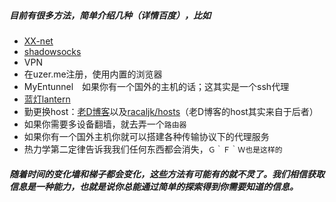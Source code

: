 ##### 目前有很多方法，简单介绍几种（详情百度），比如
 - [XX-net](https://github.com/XX-net/XX-Net)
 - [shadowsocks](https://github.com/shadowsocks)
 - VPN
 - 在uzer.me注册，使用内置的浏览器
 - MyEntunnel　如果你有一个国外的主机的话；这其实是一个ssh代理
 - [蓝灯lantern](https://github.com/getlantern/lantern)
 - 勤更换host：[老D博客](https://laod.cn/hosts/2016-google-hosts.html)以及[racaljk/hosts](https://github.com/racaljk/hosts)（老D博客的host其实来自于后者）
 - 如果你需要多设备翻墙，就去弄一个`路由器`
 - 如果你有一个国外主机你就可以搭建各种传输协议下的代理服务
 - 热力学第二定律告诉我我们任何东西都会消失，`Ｇ｀Ｆ｀Ｗ也是这样的`
#####  随着时间的变化墙和梯子都会变化，这些方法有可能有的就不灵了。我们相信获取信息是一种能力，也就是说你总能通过简单的探索得到你需要知道的信息。
